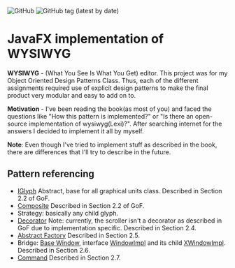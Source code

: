 ![GitHub](https://img.shields.io/github/license/ilyastuit/wysiwyg)
![GitHub tag (latest by date)](https://img.shields.io/github/v/tag/ilyastuit/wysiwyg?label=version)
# JavaFX implementation of WYSIWYG

**WYSIWYG** - (What You See Is What You Get) editor. This project was for my Object Oriented Design Patterns Class. Thus, each of the different assignments required use of explicit design patterns to make the final product very modular and easy to add on to.

**Motivation** - I've been reading the book(as most of you) and faced the questions like "How this pattern is implemented?" or "Is there an open-source implementation of wysiwyg(Lexi)?". After searching internet for the answers I decided to implement it all by myself.

**Note**: Even though I've tried to implement stuff as described in the book, there are differences that I'll try to describe in the future.

## Pattern referencing
- [IGlyph](https://github.com/) Abstract, base for all graphical units class. Described in Section 2.2 of GoF.
- [Composite](https://github.com/) Described in Section 2.2 of GoF.
- Strategy: basically any child glyph.
- [Decorator](https://github.com/) Note: currently, the scroller isn't a decorator as described in GoF due to implementation specific. Described in Section 2.4.
- [Abstract Factory](https://github.com/) Described in Section 2.5.
- Bridge: [Base Window](https://github.com/), interface [WindowImpl](https://github.com/) and its child [XWindowImpl](https://github.com/). Described in Section 2.6.
- [Command](https://github.com/) Described in Section 2.7. 
